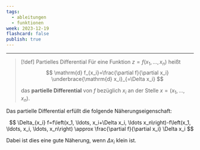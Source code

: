 ```yaml
---
tags:
  - ableitungen
  - funktionen
week: 2023-12-19
flashcard: false
publish: true
---
```

***

> [!def] Partielles Differential 
> Für eine Funktion $z=f\left(x_1, \ldots, x_n\right)$ heißt
> $$
> \mathrm{d} f_{x_i}=\frac{\partial f}{\partial x_i} \underbrace{\mathrm{d} x_i}_{=\Delta x_i}
> $$
> 
> das **partielle Differential** von $f$ bezüglich $x_i$ an der Stelle $x=\left(x_1, \ldots, x_n\right)$.

Das partielle Differential erfüllt die folgende Näherungseigenschaft:

$$
\Delta_{x_i} f=f\left(x_1, \ldots, x_i+\Delta x_i, \ldots x_n\right)-f\left(x_1, \ldots, x_i, \ldots, x_n\right) \approx \frac{\partial f}{\partial x_i} \Delta x_i
$$

Dabei ist dies eine gute Näherung, wenn $\Delta x_i$ klein ist.